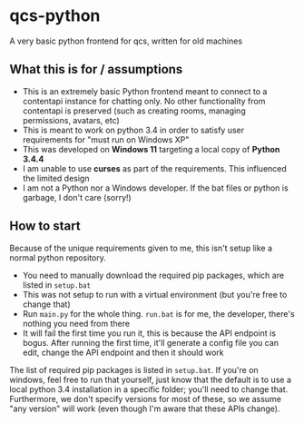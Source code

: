 # qcs-python
A very basic python frontend for qcs, written for old machines

## What this is for / assumptions
- This is an extremely basic Python frontend meant to connect to a contentapi instance for chatting only. No other functionality from contentapi is preserved
  (such as creating rooms, managing permissions, avatars, etc)
- This is meant to work on python 3.4 in order to satisfy user requirements for "must run on Windows XP"
- This was developed on **Windows 11** targeting a local copy of **Python 3.4.4**
- I am unable to use **curses** as part of the requirements. This influenced the limited design
- I am not a Python nor a Windows developer. If the bat files or python is garbage, I don't care (sorry!)

## How to start
Because of the unique requirements given to me, this isn't setup like a normal python repository.
- You need to manually download the required pip packages, which are listed in `setup.bat`
- This was not setup to run with a virtual environment (but you're free to change that)
- Run `main.py` for the whole thing. `run.bat` is for me, the developer, there's nothing you need from there
- It will fail the first time you run it, this is because the API endpoint is bogus. After running the first time,
  it'll generate a config file you can edit, change the API endpoint and then it should work

The list of required pip packages is listed in `setup.bat`. If you're on windows, feel free to run that yourself, just know that the default is to use a 
local python 3.4 installation in a specific folder; you'll need to change that. Furthermore, we don't specify versions for most of these, so we assume
"any version" will work (even though I'm aware that these APIs change). 

